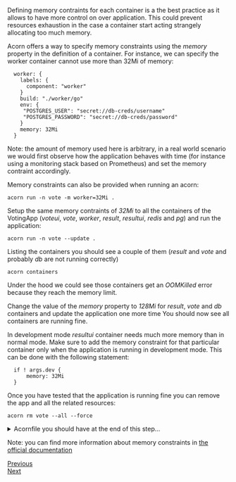 Defining memory contraints for each container is a the best practice as it allows to have more control on over application. This could prevent resources exhaustion in the case a container start acting strangely allocating too much memory.

Acorn offers a way to specify memory constraints using the *memory* property in the definition of a container. For instance, we can specify the worker container cannot use more than 32Mi of memory:

```
  worker: {
    labels: {
      component: "worker"
    }
    build: "./worker/go"
    env: {
     "POSTGRES_USER": "secret://db-creds/username"
     "POSTGRES_PASSWORD": "secret://db-creds/password"
    }
    memory: 32Mi
  }
```

Note: the amount of memory used here is arbitrary, in a real world scenario we would first observe how the application behaves with time (for instance using a monitoring stack based on Prometheus) and set the memory contraint accordingly.

Memory constraints can also be provided when running an acorn:

```
acorn run -n vote -m worker=32Mi .
```

Setup the same memory contraints of *32Mi* to all the containers of the VotingApp (*voteui*, *vote*, *worker*, *result*, *resultui*, *redis* and *pg*) and run the application:

```
acorn run -n vote --update .
```

Listing the containers you should see a couple of them (*result* and *vote* and probably *db* are not running correctly)

```
acorn containers
```

Under the hood we could see those containers get an *OOMKilled* error because they reach the memory limit.

Change the value of the *memory* property to *128Mi* for *result*, *vote* and *db* containers and update the application one more time You should now see all containers are running fine.

In development mode *resultui* container needs much more memory than in normal mode. Make sure to add the memory constraint for that particular container only when the application is running in development mode. This can be done with the following statement:

```
  if ! args.dev {
      memory: 32Mi
  }
```

Once you have tested that the application is running fine you can remove the app and all the related resources:

```
acorn rm vote --all --force
```

<details>
  <summary markdown="span">Acornfile you should have at the end of this step...</summary>
<pre>
labels: {
    application: "votingapp"
}
args: {
    replicas: 3
}
profiles: {
    dev: {
        replicas: 1
    }
    test: {
        replicas: 2
    }
}
containers: {
  voteui: {
    labels: {
      component: "voteui"
    }
    if args.dev {
      dirs: "/usr/share/nginx/html": "./vote-ui"
    }
    build: {
      context: "./vote-ui"
    }
    ports: publish : "80/http"
    scale: args.replicas
    memory: 32Mi
  }
  vote: {
    labels: {
      component: "vote"
    }
    build: {
      target: std.ifelse(args.dev, "dev", "production")
      context: "./vote"
    }
    if args.dev {
      dirs: {
          "/app": "./vote"
      }
    }
    ports: "5000/http"
    memory: 128Mi
  }
  redis: {
    labels: {
      component: "redis"
    }
    image: "redis:7.0.5-alpine3.16"
    ports: "6379/tcp"
    dirs: {
      if !args.dev {
        "/data": "volume://redis"
      }
    }
    memory: 32Mi
  }
  worker: {
    labels: {
      component: "worker"
    }
    build: "./worker/go"
    env: {
     "POSTGRES_USER": "secret://db-creds/username"
     "POSTGRES_PASSWORD": "secret://db-creds/password"
    }
    memory: 32Mi
  }
  db: {
    labels: {
      component: "db"
    }
    image: "postgres:15.0-alpine3.16"
    ports: "5432/tcp"
    env: {
      "POSTGRES_USER": "secret://db-creds/username"
      "POSTGRES_PASSWORD": "secret://db-creds/password"
    }
    dirs: {
      if !args.dev {
        "/var/lib/postgresql/data": "volume://db"
      }
    }
    memory: 128Mi
  }
  result: {
    labels: {
      component: "result"
    }
    build: {
      target: std.ifelse(args.dev, "dev", "production")
      context: "./result"
    }
    if args.dev {
      dirs: {
          "/app": "./result"
      }
    }   
    ports: "5000/http"
    env: {
      "POSTGRES_USER": "secret://db-creds/username"
      "POSTGRES_PASSWORD": "secret://db-creds/password"
    }
    memory: 128Mi
  }
  resultui: {
    labels: {
      component: "resultui"
    }
    build: {
      target: std.ifelse(args.dev, "dev", "production")
      context: "./result-ui"
    }
    if args.dev {
      dirs: {
        "/app": "./result-ui"
      }
    } 
    ports: publish : "80/http"
    if ! args.dev {
      memory: 32Mi
    }
  }
}
secrets: {
    "db-creds": {
        type: "basic"
        data: {
            username: ""
            password: ""
        }
    }
}
volumes: {
  if !args.dev {
    "db": {
        size: "100M"
    }
    "redis": {
        size: "100M"
    }
  }
}
</pre>
</details>

Note: you can find more information about memory constraints in [the official documentation](https://docs.acorn.io/reference/memory)

[Previous](./labels.md)  
[Next](./probes.md)